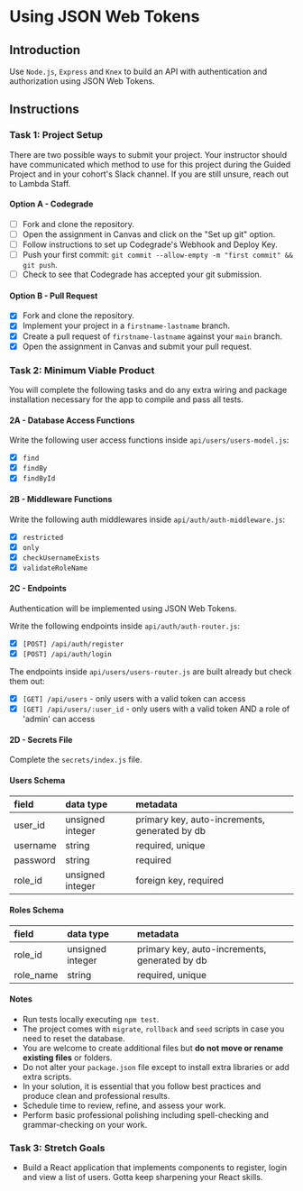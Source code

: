 # Using JSON Web Tokens

## Introduction

Use `Node.js`, `Express` and `Knex` to build an API with authentication and authorization using JSON Web Tokens.

## Instructions

### Task 1: Project Setup

There are two possible ways to submit your project. Your instructor should have communicated which method to use for this project during the Guided Project and in your cohort's Slack channel. If you are still unsure, reach out to Lambda Staff.

#### Option A - Codegrade

- [ ] Fork and clone the repository.
- [ ] Open the assignment in Canvas and click on the "Set up git" option.
- [ ] Follow instructions to set up Codegrade's Webhook and Deploy Key.
- [ ] Push your first commit: `git commit --allow-empty -m "first commit" && git push`.
- [ ] Check to see that Codegrade has accepted your git submission.

#### Option B - Pull Request

- [X] Fork and clone the repository.
- [X] Implement your project in a `firstname-lastname` branch.
- [X] Create a pull request of `firstname-lastname` against your `main` branch.
- [X] Open the assignment in Canvas and submit your pull request.

### Task 2: Minimum Viable Product

You will complete the following tasks and do any extra wiring and package installation necessary for the app to compile and pass all tests.

#### 2A - Database Access Functions

Write the following user access functions inside `api/users/users-model.js`:

- [X] `find`
- [X] `findBy`
- [X] `findById`

#### 2B - Middleware Functions

Write the following auth middlewares inside `api/auth/auth-middleware.js`:

- [X] `restricted`
- [X] `only`
- [X] `checkUsernameExists`
- [X] `validateRoleName`

#### 2C - Endpoints

Authentication will be implemented using JSON Web Tokens.

Write the following endpoints inside `api/auth/auth-router.js`:

- [X] `[POST] /api/auth/register`
- [X] `[POST] /api/auth/login`

The endpoints inside `api/users/users-router.js` are built already but check them out:

- [X] `[GET] /api/users` - only users with a valid token can access
- [X] `[GET] /api/users/:user_id` - only users with a valid token AND a role of 'admin' can access

#### 2D - Secrets File

Complete the `secrets/index.js` file.

#### Users Schema

| field    | data type        | metadata                                      |
| :------- | :--------------- | :-------------------------------------------- |
| user_id  | unsigned integer | primary key, auto-increments, generated by db |
| username | string           | required, unique                              |
| password | string           | required                                      |
| role_id  | unsigned integer | foreign key, required                         |

#### Roles Schema

| field     | data type        | metadata                                      |
| :-------- | :--------------- | :-------------------------------------------- |
| role_id   | unsigned integer | primary key, auto-increments, generated by db |
| role_name | string           | required, unique                              |

#### Notes

- Run tests locally executing `npm test`.
- The project comes with `migrate`, `rollback` and `seed` scripts in case you need to reset the database.
- You are welcome to create additional files but **do not move or rename existing files** or folders.
- Do not alter your `package.json` file except to install extra libraries or add extra scripts.
- In your solution, it is essential that you follow best practices and produce clean and professional results.
- Schedule time to review, refine, and assess your work.
- Perform basic professional polishing including spell-checking and grammar-checking on your work.

### Task 3: Stretch Goals

- Build a React application that implements components to register, login and view a list of users. Gotta keep sharpening your React skills.
